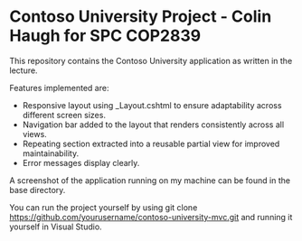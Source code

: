 # Contoso University Project - Colin Haugh for SPC COP2839
This repository contains the Contoso University application as written in the lecture. 

Features implemented are:
* Responsive layout using _Layout.cshtml to ensure adaptability across different screen sizes.
* Navigation bar added to the layout that renders consistently across all views.
* Repeating section extracted into a reusable partial view for improved maintainability.
* Error messages display clearly.

A screenshot of the application running on my machine can be found in the base directory.

You can run the project yourself by using git clone https://github.com/yourusername/contoso-university-mvc.git and running it yourself in Visual Studio.
